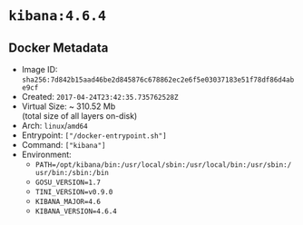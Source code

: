 # `kibana:4.6.4`

## Docker Metadata

- Image ID: `sha256:7d842b15aad46be2d845876c678862ec2e6f5e03037183e51f78df86d4abe9cf`
- Created: `2017-04-24T23:42:35.735762528Z`
- Virtual Size: ~ 310.52 Mb  
  (total size of all layers on-disk)
- Arch: `linux`/`amd64`
- Entrypoint: `["/docker-entrypoint.sh"]`
- Command: `["kibana"]`
- Environment:
  - `PATH=/opt/kibana/bin:/usr/local/sbin:/usr/local/bin:/usr/sbin:/usr/bin:/sbin:/bin`
  - `GOSU_VERSION=1.7`
  - `TINI_VERSION=v0.9.0`
  - `KIBANA_MAJOR=4.6`
  - `KIBANA_VERSION=4.6.4`
